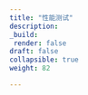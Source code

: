 ```yaml
---
title: "性能测试"
description:
_build:
 render: false 
draft: false
collapsible: true
weight: 82

---
```


